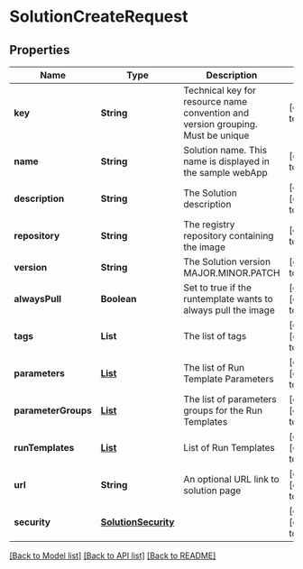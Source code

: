 # SolutionCreateRequest
## Properties

| Name | Type | Description | Notes |
|------------ | ------------- | ------------- | -------------|
| **key** | **String** | Technical key for resource name convention and version grouping. Must be unique | [default to null] |
| **name** | **String** | Solution name. This name is displayed in the sample webApp | [default to null] |
| **description** | **String** | The Solution description | [optional] [default to null] |
| **repository** | **String** | The registry repository containing the image | [default to null] |
| **version** | **String** | The Solution version MAJOR.MINOR.PATCH | [default to null] |
| **alwaysPull** | **Boolean** | Set to true if the runtemplate wants to always pull the image | [optional] [default to false] |
| **tags** | **List** | The list of tags | [optional] [default to null] |
| **parameters** | [**List**](RunTemplateParameterCreateRequest.md) | The list of Run Template Parameters | [optional] [default to []] |
| **parameterGroups** | [**List**](RunTemplateParameterGroupCreateRequest.md) | The list of parameters groups for the Run Templates | [optional] [default to []] |
| **runTemplates** | [**List**](RunTemplateCreateRequest.md) | List of Run Templates | [optional] [default to []] |
| **url** | **String** | An optional URL link to solution page | [optional] [default to null] |
| **security** | [**SolutionSecurity**](SolutionSecurity.md) |  | [optional] [default to null] |

[[Back to Model list]](../README.md#documentation-for-models) [[Back to API list]](../README.md#documentation-for-api-endpoints) [[Back to README]](../README.md)

